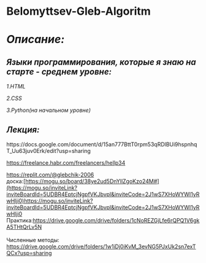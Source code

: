 # Belomyttsev-Gleb-Algoritm
<h1><i>Описание:</i></h1><p>
<h2><i><b> Языки программирования, которые я знаю на старте - среднем уровне:</b></i></h2><p>
   <i> 1.HTML</i><p>
    <i>2.CSS</i><p>
   <i> 3.Python(на начальном уровне)</i><p>
  <h2><i><b> Лекция:</b></i></h2><p>
https://docs.google.com/document/d/15an777BttT0rpm53qRDlBUi9hspnhqT_Uu63juv0Erk/edit?usp=sharing

https://freelance.habr.com/freelancers/hellp34

https://replit.com/@glebchik-2006<br>
доска:[https://mogu.so/board/38ye2ud5DnYllZgoKzo24M#](https://mogu.so/inviteLink?inviteBoardId=5UDBR4EptcjNgpfVKJbvpl&inviteCode=2J1wS7XHoWYWI1yRwHlji0)https://mogu.so/inviteLink?inviteBoardId=5UDBR4EptcjNgpfVKJbvpl&inviteCode=2J1wS7XHoWYWI1yRwHlji0
<br>
Практика:https://drive.google.com/drive/folders/1cNoREZGjLfe6rQPQ1V6gkA5THtQrLv5N<br>
<br>
Численные методы: https://drive.google.com/drive/folders/1w1iDj0iKvM_3evNG5PJxUk2sn7exTQCx?usp=sharing
